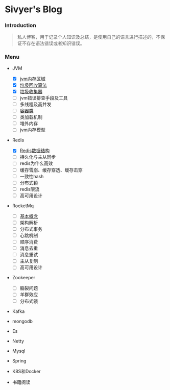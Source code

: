 # Sivyer's Blog

### Introduction
> 私人博客，用于记录个人知识及总结，是使用自己的语言进行描述的，不保证不存在语法错误或者知识错误。

### Menu

- JVM
  - [x] [jvm内存区域](./jvm/2021-04-11-jvm内存.md)
  - [x] [垃圾回收算法](./jvm/2021-04-19-垃圾回收算法.md)
  - [x] [垃圾收集器](./jvm/2021-04-21-垃圾收集器.md)
  - [ ] jvm错误排查手段及工具
  - [ ] 多线程及高并发
  - [ ] [容器类](./jvm/2021-04-23-容器类.md)
  - [ ] 类加载机制
  - [ ] 堆外内存
  - [ ] jvm内存模型
- Redis
  - [x] [Redis数据结构](./Redis/2021-04-12-Redis数据结构.md)
  - [ ] 持久化与主从同步
  - [ ] redis为什么高效
  - [ ] 缓存雪崩、缓存穿透、缓存击穿
  - [ ] 一致性hash
  - [ ] 分布式锁
  - [ ] redis限流
  - [ ] 高可用设计
- RocketMq

  - [ ] [基本概念](./RocketMq/2021-4-16-rocketmq基本概念.md)
  - [ ] 架构解析
  - [ ] 分布式事务
  - [ ] 心跳机制
  - [ ] 顺序消费
  - [ ] 消息去重
  - [ ] 消息重试
  - [ ] 主从复制
  - [ ] 高可用设计
- Zookeeper

  - [ ] 脑裂问题
  - [ ] 羊群效应
  - [ ] 分布式锁
- Kafka
- mongodb
- Es
- Netty
- Mysql
- Spring
- K8S和Docker
- 书籍阅读

